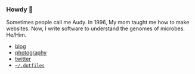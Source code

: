 ### Howdy 🦠

Sometimes people call me Audy. In 1996, My mom taught me how to make websites.
Now, I write software to understand the genomes of microbes. He/Him.

* [blog](http://agdr.org/blog)
* [photography](https://foto.austinfanclub.com)
* [twitter](https://twitter.com/heyaudy)
* [`~/.dotfiles`](https://github.com/audy/dotflies)
